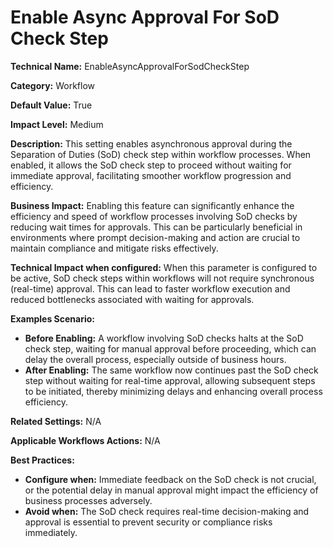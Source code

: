 # Enable Async Approval For SoD Check Step

**Technical Name:** EnableAsyncApprovalForSodCheckStep

**Category:** Workflow

**Default Value:** True

**Impact Level:** Medium

**Description:** This setting enables asynchronous approval during the Separation of Duties (SoD) check step within workflow processes. When enabled, it allows the SoD check step to proceed without waiting for immediate approval, facilitating smoother workflow progression and efficiency.

**Business Impact:** Enabling this feature can significantly enhance the efficiency and speed of workflow processes involving SoD checks by reducing wait times for approvals. This can be particularly beneficial in environments where prompt decision-making and action are crucial to maintain compliance and mitigate risks effectively.

**Technical Impact when configured:** When this parameter is configured to be active, SoD check steps within workflows will not require synchronous (real-time) approval. This can lead to faster workflow execution and reduced bottlenecks associated with waiting for approvals.

**Examples Scenario:**
- **Before Enabling:** A workflow involving SoD checks halts at the SoD check step, waiting for manual approval before proceeding, which can delay the overall process, especially outside of business hours.
- **After Enabling:** The same workflow now continues past the SoD check step without waiting for real-time approval, allowing subsequent steps to be initiated, thereby minimizing delays and enhancing overall process efficiency.

**Related Settings:** N/A

**Applicable Workflows Actions:** N/A

**Best Practices:** 
- **Configure when:** Immediate feedback on the SoD check is not crucial, or the potential delay in manual approval might impact the efficiency of business processes adversely.
- **Avoid when:** The SoD check requires real-time decision-making and approval is essential to prevent security or compliance risks immediately.